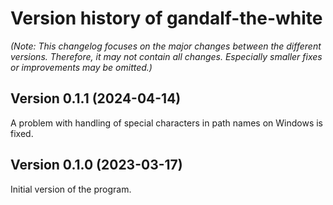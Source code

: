 # Version history of gandalf-the-white

_(Note: This changelog focuses on the major changes between the different
versions. Therefore, it may not contain all changes. Especially smaller fixes or
improvements may be omitted.)_

## Version 0.1.1 (2024-04-14)

A problem with handling of special characters in path names on Windows is fixed.

## Version 0.1.0 (2023-03-17)

Initial version of the program.
